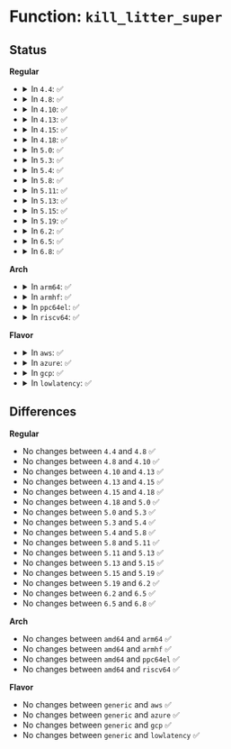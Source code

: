 # Function: <code>kill_litter_super</code>

## Status
<b>Regular</b>
<ul>
<li>
<details>
<summary>In <code>4.4</code>: ✅</summary>

```c
void kill_litter_super(struct super_block *sb);
```

**Collision:** Unique Global

**Inline:** No

**Transformation:** False

**Instances:**

```
In fs/super.c (ffffffff8120ec70)
Location: fs/super.c:934
Inline: False
Direct callers:
  - fs/devpts/inode.c:devpts_kill_sb
  - fs/ramfs/inode.c:ramfs_kill_sb
  - fs/fuse/control.c:fuse_ctl_kill_sb
  - fs/pstore/inode.c:pstore_kill_sb
  - fs/efivarfs/super.c:efivarfs_kill_sb
```
**Symbols:**

```
ffffffff8120ec70-ffffffff8120eca6: kill_litter_super (STB_GLOBAL)
```
</details>
</li>
<li>
<details>
<summary>In <code>4.8</code>: ✅</summary>

```c
void kill_litter_super(struct super_block *sb);
```

**Collision:** Unique Global

**Inline:** No

**Transformation:** False

**Instances:**

```
In fs/super.c (ffffffff812356a0)
Location: fs/super.c:948
Inline: False
Direct callers:
  - fs/devpts/inode.c:devpts_kill_sb
  - fs/ramfs/inode.c:ramfs_kill_sb
  - fs/fuse/control.c:fuse_ctl_kill_sb
  - fs/pstore/inode.c:pstore_kill_sb
  - fs/efivarfs/super.c:efivarfs_kill_sb
```
**Symbols:**

```
ffffffff812356a0-ffffffff812356d6: kill_litter_super (STB_GLOBAL)
```
</details>
</li>
<li>
<details>
<summary>In <code>4.10</code>: ✅</summary>

```c
void kill_litter_super(struct super_block *sb);
```

**Collision:** Unique Global

**Inline:** No

**Transformation:** False

**Instances:**

```
In fs/super.c (ffffffff81248240)
Location: fs/super.c:994
Inline: False
Direct callers:
  - fs/devpts/inode.c:devpts_kill_sb
  - fs/ramfs/inode.c:ramfs_kill_sb
  - fs/fuse/control.c:fuse_ctl_kill_sb
  - fs/pstore/inode.c:pstore_kill_sb
  - fs/efivarfs/super.c:efivarfs_kill_sb
```
**Symbols:**

```
ffffffff81248240-ffffffff81248276: kill_litter_super (STB_GLOBAL)
```
</details>
</li>
<li>
<details>
<summary>In <code>4.13</code>: ✅</summary>

```c
void kill_litter_super(struct super_block *sb);
```

**Collision:** Unique Global

**Inline:** No

**Transformation:** False

**Instances:**

```
In fs/super.c (ffffffff81253a60)
Location: fs/super.c:997
Inline: False
Direct callers:
  - fs/devpts/inode.c:devpts_kill_sb
  - fs/ramfs/inode.c:ramfs_kill_sb
  - fs/fuse/control.c:fuse_ctl_kill_sb
  - fs/pstore/inode.c:pstore_kill_sb
  - fs/efivarfs/super.c:efivarfs_kill_sb
```
**Symbols:**

```
ffffffff81253a60-ffffffff81253a96: kill_litter_super (STB_GLOBAL)
```
</details>
</li>
<li>
<details>
<summary>In <code>4.15</code>: ✅</summary>

```c
void kill_litter_super(struct super_block *sb);
```

**Collision:** Unique Global

**Inline:** No

**Transformation:** False

**Instances:**

```
In fs/super.c (ffffffff81275ae0)
Location: fs/super.c:997
Inline: False
Direct callers:
  - fs/devpts/inode.c:devpts_kill_sb
  - fs/ramfs/inode.c:ramfs_kill_sb
  - fs/fuse/control.c:fuse_ctl_kill_sb
  - fs/pstore/inode.c:pstore_kill_sb
  - fs/efivarfs/super.c:efivarfs_kill_sb
```
**Symbols:**

```
ffffffff81275ae0-ffffffff81275b16: kill_litter_super (STB_GLOBAL)
```
</details>
</li>
<li>
<details>
<summary>In <code>4.18</code>: ✅</summary>

```c
void kill_litter_super(struct super_block *sb);
```

**Collision:** Unique Global

**Inline:** No

**Transformation:** False

**Instances:**

```
In fs/super.c (ffffffff8129cb70)
Location: fs/super.c:1052
Inline: False
Direct callers:
  - fs/devpts/inode.c:devpts_kill_sb
  - fs/ramfs/inode.c:ramfs_kill_sb
  - fs/fuse/control.c:fuse_ctl_kill_sb
  - fs/pstore/inode.c:pstore_kill_sb
  - fs/efivarfs/super.c:efivarfs_kill_sb
  - security/selinux/selinuxfs.c:sel_kill_sb
```
**Symbols:**

```
ffffffff8129cb70-ffffffff8129cba6: kill_litter_super (STB_GLOBAL)
```
</details>
</li>
<li>
<details>
<summary>In <code>5.0</code>: ✅</summary>

```c
void kill_litter_super(struct super_block *sb);
```

**Collision:** Unique Global

**Inline:** No

**Transformation:** False

**Instances:**

```
In fs/super.c (ffffffff812b1d40)
Location: fs/super.c:1038
Inline: False
Direct callers:
  - fs/devpts/inode.c:devpts_kill_sb
  - fs/ramfs/inode.c:ramfs_kill_sb
  - fs/fuse/control.c:fuse_ctl_kill_sb
  - fs/pstore/inode.c:pstore_kill_sb
  - fs/efivarfs/super.c:efivarfs_kill_sb
  - security/selinux/selinuxfs.c:sel_kill_sb
```
**Symbols:**

```
ffffffff812b1d40-ffffffff812b1d66: kill_litter_super (STB_GLOBAL)
```
</details>
</li>
<li>
<details>
<summary>In <code>5.3</code>: ✅</summary>

```c
void kill_litter_super(struct super_block *sb);
```

**Collision:** Unique Global

**Inline:** No

**Transformation:** False

**Instances:**

```
In fs/super.c (ffffffff812cead0)
Location: fs/super.c:1107
Inline: False
Direct callers:
  - fs/devpts/inode.c:devpts_kill_sb
  - fs/ramfs/inode.c:ramfs_kill_sb
  - fs/fuse/control.c:fuse_ctl_kill_sb
  - fs/pstore/inode.c:pstore_kill_sb
  - fs/efivarfs/super.c:efivarfs_kill_sb
  - security/selinux/selinuxfs.c:sel_kill_sb
```
**Symbols:**

```
ffffffff812cead0-ffffffff812ceaf8: kill_litter_super (STB_GLOBAL)
```
</details>
</li>
<li>
<details>
<summary>In <code>5.4</code>: ✅</summary>

```c
void kill_litter_super(struct super_block *sb);
```

**Collision:** Unique Global

**Inline:** No

**Transformation:** False

**Instances:**

```
In fs/super.c (ffffffff812e0550)
Location: fs/super.c:1113
Inline: False
Direct callers:
  - fs/devpts/inode.c:devpts_kill_sb
  - fs/ramfs/inode.c:ramfs_kill_sb
  - fs/fuse/control.c:fuse_ctl_kill_sb
  - fs/pstore/inode.c:pstore_kill_sb
  - fs/efivarfs/super.c:efivarfs_kill_sb
  - security/selinux/selinuxfs.c:sel_kill_sb
```
**Symbols:**

```
ffffffff812e0550-ffffffff812e0578: kill_litter_super (STB_GLOBAL)
```
</details>
</li>
<li>
<details>
<summary>In <code>5.8</code>: ✅</summary>

```c
void kill_litter_super(struct super_block *sb);
```

**Collision:** Unique Global

**Inline:** No

**Transformation:** False

**Instances:**

```
In fs/super.c (ffffffff81317260)
Location: fs/super.c:1113
Inline: False
Direct callers:
  - fs/devpts/inode.c:devpts_kill_sb
  - fs/ramfs/inode.c:ramfs_kill_sb
  - fs/fuse/control.c:fuse_ctl_kill_sb
  - fs/pstore/inode.c:pstore_kill_sb
  - fs/efivarfs/super.c:efivarfs_kill_sb
  - security/selinux/selinuxfs.c:sel_kill_sb
```
**Symbols:**

```
ffffffff81317260-ffffffff813172a3: kill_litter_super (STB_GLOBAL)
```
</details>
</li>
<li>
<details>
<summary>In <code>5.11</code>: ✅</summary>

```c
void kill_litter_super(struct super_block *sb);
```

**Collision:** Unique Global

**Inline:** No

**Transformation:** False

**Instances:**

```
In fs/super.c (ffffffff81322770)
Location: fs/super.c:1060
Inline: False
Direct callers:
  - fs/devpts/inode.c:devpts_kill_sb
  - fs/ramfs/inode.c:ramfs_kill_sb
  - fs/fuse/control.c:fuse_ctl_kill_sb
  - fs/pstore/inode.c:pstore_kill_sb
  - fs/efivarfs/super.c:efivarfs_kill_sb
  - security/selinux/selinuxfs.c:sel_kill_sb
```
**Symbols:**

```
ffffffff81322770-ffffffff813227b3: kill_litter_super (STB_GLOBAL)
```
</details>
</li>
<li>
<details>
<summary>In <code>5.13</code>: ✅</summary>

```c
void kill_litter_super(struct super_block *sb);
```

**Collision:** Unique Global

**Inline:** No

**Transformation:** False

**Instances:**

```
In fs/super.c (ffffffff813286e0)
Location: fs/super.c:1062
Inline: False
Direct callers:
  - fs/devpts/inode.c:devpts_kill_sb
  - fs/ramfs/inode.c:ramfs_kill_sb
  - fs/fuse/control.c:fuse_ctl_kill_sb
  - fs/pstore/inode.c:pstore_kill_sb
  - fs/efivarfs/super.c:efivarfs_kill_sb
  - security/selinux/selinuxfs.c:sel_kill_sb
```
**Symbols:**

```
ffffffff813286e0-ffffffff81328723: kill_litter_super (STB_GLOBAL)
```
</details>
</li>
<li>
<details>
<summary>In <code>5.15</code>: ✅</summary>

```c
void kill_litter_super(struct super_block *sb);
```

**Collision:** Unique Global

**Inline:** No

**Transformation:** False

**Instances:**

```
In fs/super.c (ffffffff81375cb0)
Location: fs/super.c:1062
Inline: False
Direct callers:
  - fs/devpts/inode.c:devpts_kill_sb
  - fs/ramfs/inode.c:ramfs_kill_sb
  - fs/fuse/control.c:fuse_ctl_kill_sb
  - fs/pstore/inode.c:pstore_kill_sb
  - fs/efivarfs/super.c:efivarfs_kill_sb
  - security/selinux/selinuxfs.c:sel_kill_sb
```
**Symbols:**

```
ffffffff81375cb0-ffffffff81375cf3: kill_litter_super (STB_GLOBAL)
```
</details>
</li>
<li>
<details>
<summary>In <code>5.19</code>: ✅</summary>

```c
void kill_litter_super(struct super_block *sb);
```

**Collision:** Unique Global

**Inline:** No

**Transformation:** False

**Instances:**

```
In fs/super.c (ffffffff813f4600)
Location: fs/super.c:1061
Inline: False
Direct callers:
  - fs/devpts/inode.c:devpts_kill_sb
  - fs/ramfs/inode.c:ramfs_kill_sb
  - fs/fuse/control.c:fuse_ctl_kill_sb
  - fs/pstore/inode.c:pstore_kill_sb
  - fs/efivarfs/super.c:efivarfs_kill_sb
  - security/selinux/selinuxfs.c:sel_kill_sb
```
**Symbols:**

```
ffffffff813f4600-ffffffff813f464b: kill_litter_super (STB_GLOBAL)
```
</details>
</li>
<li>
<details>
<summary>In <code>6.2</code>: ✅</summary>

```c
void kill_litter_super(struct super_block *sb);
```

**Collision:** Unique Global

**Inline:** No

**Transformation:** False

**Instances:**

```
In fs/super.c (ffffffff8147d6c0)
Location: fs/super.c:1104
Inline: False
Direct callers:
  - fs/devpts/inode.c:devpts_kill_sb
  - fs/ramfs/inode.c:ramfs_kill_sb
  - fs/fuse/control.c:fuse_ctl_kill_sb
  - fs/pstore/inode.c:pstore_kill_sb
  - fs/efivarfs/super.c:efivarfs_kill_sb
  - security/selinux/selinuxfs.c:sel_kill_sb
```
**Symbols:**

```
ffffffff8147d6c0-ffffffff8147d70b: kill_litter_super (STB_GLOBAL)
```
</details>
</li>
<li>
<details>
<summary>In <code>6.5</code>: ✅</summary>

```c
void kill_litter_super(struct super_block *sb);
```

**Collision:** Unique Global

**Inline:** No

**Transformation:** False

**Instances:**

```
In fs/super.c (ffffffff814b2470)
Location: fs/super.c:1115
Inline: False
Direct callers:
  - fs/devpts/inode.c:devpts_kill_sb
  - fs/ramfs/inode.c:ramfs_kill_sb
  - fs/fuse/control.c:fuse_ctl_kill_sb
  - fs/pstore/inode.c:pstore_kill_sb
  - security/selinux/selinuxfs.c:sel_kill_sb
```
**Symbols:**

```
ffffffff814b2470-ffffffff814b24bb: kill_litter_super (STB_GLOBAL)
```
</details>
</li>
<li>
<details>
<summary>In <code>6.8</code>: ✅</summary>

```c
void kill_litter_super(struct super_block *sb);
```

**Collision:** Unique Global

**Inline:** No

**Transformation:** False

**Instances:**

```
In fs/super.c (ffffffff814e3ff0)
Location: fs/super.c:1231
Inline: False
Direct callers:
  - fs/devpts/inode.c:devpts_kill_sb
  - fs/ramfs/inode.c:ramfs_kill_sb
  - fs/fuse/control.c:fuse_ctl_kill_sb
  - fs/pstore/inode.c:pstore_kill_sb
  - fs/efivarfs/super.c:efivarfs_kill_sb
  - security/selinux/selinuxfs.c:sel_kill_sb
```
**Symbols:**

```
ffffffff814e3ff0-ffffffff814e4049: kill_litter_super (STB_GLOBAL)
```
</details>
</li>
</ul>
<b>Arch</b>
<ul>
<li>
<details>
<summary>In <code>arm64</code>: ✅</summary>

```c
void kill_litter_super(struct super_block *sb);
```

**Collision:** Unique Global

**Inline:** No

**Transformation:** False

**Instances:**

```
In fs/super.c (ffff8000103881e0)
Location: fs/super.c:1113
Inline: False
Direct callers:
  - fs/devpts/inode.c:devpts_kill_sb
  - fs/ramfs/inode.c:ramfs_kill_sb
  - fs/fuse/control.c:fuse_ctl_kill_sb
  - fs/pstore/inode.c:pstore_kill_sb
  - fs/efivarfs/super.c:efivarfs_kill_sb
  - security/selinux/selinuxfs.c:sel_kill_sb
```
**Symbols:**

```
ffff8000103881e0-ffff800010388218: kill_litter_super (STB_GLOBAL)
```
</details>
</li>
<li>
<details>
<summary>In <code>armhf</code>: ✅</summary>

```c
void kill_litter_super(struct super_block *sb);
```

**Collision:** Unique Global

**Inline:** No

**Transformation:** False

**Instances:**

```
In fs/super.c (c056ee38)
Location: fs/super.c:1113
Inline: False
Direct callers:
  - fs/devpts/inode.c:devpts_kill_sb
  - fs/ramfs/inode.c:ramfs_kill_sb
  - fs/fuse/control.c:fuse_ctl_kill_sb
  - fs/pstore/inode.c:pstore_kill_sb
  - fs/efivarfs/super.c:efivarfs_kill_sb
  - security/selinux/selinuxfs.c:sel_kill_sb
```
**Symbols:**

```
c056ee38-c056ee6c: kill_litter_super (STB_GLOBAL)
```
</details>
</li>
<li>
<details>
<summary>In <code>ppc64el</code>: ✅</summary>

```c
void kill_litter_super(struct super_block *sb);
```

**Collision:** Unique Global

**Inline:** No

**Transformation:** False

**Instances:**

```
In fs/super.c (c00000000047c410)
Location: fs/super.c:1113
Inline: False
Direct callers:
  - fs/devpts/inode.c:devpts_kill_sb
  - fs/ramfs/inode.c:ramfs_kill_sb
  - fs/fuse/control.c:fuse_ctl_kill_sb
  - fs/pstore/inode.c:pstore_kill_sb
  - security/selinux/selinuxfs.c:sel_kill_sb
```
**Symbols:**

```
c00000000047c410-c00000000047c460: kill_litter_super (STB_GLOBAL)
```
</details>
</li>
<li>
<details>
<summary>In <code>riscv64</code>: ✅</summary>

```c
void kill_litter_super(struct super_block *sb);
```

**Collision:** Unique Global

**Inline:** No

**Transformation:** False

**Instances:**

```
In fs/super.c (ffffffe000259c9a)
Location: fs/super.c:1113
Inline: False
Direct callers:
  - fs/devpts/inode.c:devpts_kill_sb
  - fs/ramfs/inode.c:ramfs_kill_sb
  - fs/fuse/control.c:fuse_ctl_kill_sb
  - fs/pstore/inode.c:pstore_kill_sb
  - security/selinux/selinuxfs.c:sel_kill_sb
```
**Symbols:**

```
ffffffe000259c9a-ffffffe000259cd0: kill_litter_super (STB_GLOBAL)
```
</details>
</li>
</ul>
<b>Flavor</b>
<ul>
<li>
<details>
<summary>In <code>aws</code>: ✅</summary>

```c
void kill_litter_super(struct super_block *sb);
```

**Collision:** Unique Global

**Inline:** No

**Transformation:** False

**Instances:**

```
In fs/super.c (ffffffff812d8b30)
Location: fs/super.c:1113
Inline: False
Direct callers:
  - fs/devpts/inode.c:devpts_kill_sb
  - fs/ramfs/inode.c:ramfs_kill_sb
  - fs/fuse/control.c:fuse_ctl_kill_sb
  - fs/pstore/inode.c:pstore_kill_sb
  - fs/efivarfs/super.c:efivarfs_kill_sb
  - security/selinux/selinuxfs.c:sel_kill_sb
```
**Symbols:**

```
ffffffff812d8b30-ffffffff812d8b58: kill_litter_super (STB_GLOBAL)
```
</details>
</li>
<li>
<details>
<summary>In <code>azure</code>: ✅</summary>

```c
void kill_litter_super(struct super_block *sb);
```

**Collision:** Unique Global

**Inline:** No

**Transformation:** False

**Instances:**

```
In fs/super.c (ffffffff812c97b0)
Location: fs/super.c:1113
Inline: False
Direct callers:
  - fs/devpts/inode.c:devpts_kill_sb
  - fs/ramfs/inode.c:ramfs_kill_sb
  - fs/fuse/control.c:fuse_ctl_kill_sb
  - fs/pstore/inode.c:pstore_kill_sb
  - fs/efivarfs/super.c:efivarfs_kill_sb
  - security/selinux/selinuxfs.c:sel_kill_sb
```
**Symbols:**

```
ffffffff812c97b0-ffffffff812c97d8: kill_litter_super (STB_GLOBAL)
```
</details>
</li>
<li>
<details>
<summary>In <code>gcp</code>: ✅</summary>

```c
void kill_litter_super(struct super_block *sb);
```

**Collision:** Unique Global

**Inline:** No

**Transformation:** False

**Instances:**

```
In fs/super.c (ffffffff812d6940)
Location: fs/super.c:1113
Inline: False
Direct callers:
  - fs/devpts/inode.c:devpts_kill_sb
  - fs/ramfs/inode.c:ramfs_kill_sb
  - fs/fuse/control.c:fuse_ctl_kill_sb
  - fs/pstore/inode.c:pstore_kill_sb
  - fs/efivarfs/super.c:efivarfs_kill_sb
  - security/selinux/selinuxfs.c:sel_kill_sb
```
**Symbols:**

```
ffffffff812d6940-ffffffff812d6968: kill_litter_super (STB_GLOBAL)
```
</details>
</li>
<li>
<details>
<summary>In <code>lowlatency</code>: ✅</summary>

```c
void kill_litter_super(struct super_block *sb);
```

**Collision:** Unique Global

**Inline:** No

**Transformation:** False

**Instances:**

```
In fs/super.c (ffffffff812e69b0)
Location: fs/super.c:1113
Inline: False
Direct callers:
  - fs/devpts/inode.c:devpts_kill_sb
  - fs/ramfs/inode.c:ramfs_kill_sb
  - fs/fuse/control.c:fuse_ctl_kill_sb
  - fs/pstore/inode.c:pstore_kill_sb
  - fs/efivarfs/super.c:efivarfs_kill_sb
  - security/selinux/selinuxfs.c:sel_kill_sb
```
**Symbols:**

```
ffffffff812e69b0-ffffffff812e69d8: kill_litter_super (STB_GLOBAL)
```
</details>
</li>
</ul>

## Differences
<b>Regular</b>
<ul>
<li>
No changes between <code>4.4</code> and <code>4.8</code> ✅
</li>
<li>
No changes between <code>4.8</code> and <code>4.10</code> ✅
</li>
<li>
No changes between <code>4.10</code> and <code>4.13</code> ✅
</li>
<li>
No changes between <code>4.13</code> and <code>4.15</code> ✅
</li>
<li>
No changes between <code>4.15</code> and <code>4.18</code> ✅
</li>
<li>
No changes between <code>4.18</code> and <code>5.0</code> ✅
</li>
<li>
No changes between <code>5.0</code> and <code>5.3</code> ✅
</li>
<li>
No changes between <code>5.3</code> and <code>5.4</code> ✅
</li>
<li>
No changes between <code>5.4</code> and <code>5.8</code> ✅
</li>
<li>
No changes between <code>5.8</code> and <code>5.11</code> ✅
</li>
<li>
No changes between <code>5.11</code> and <code>5.13</code> ✅
</li>
<li>
No changes between <code>5.13</code> and <code>5.15</code> ✅
</li>
<li>
No changes between <code>5.15</code> and <code>5.19</code> ✅
</li>
<li>
No changes between <code>5.19</code> and <code>6.2</code> ✅
</li>
<li>
No changes between <code>6.2</code> and <code>6.5</code> ✅
</li>
<li>
No changes between <code>6.5</code> and <code>6.8</code> ✅
</li>
</ul>
<b>Arch</b>
<ul>
<li>
No changes between <code>amd64</code> and <code>arm64</code> ✅
</li>
<li>
No changes between <code>amd64</code> and <code>armhf</code> ✅
</li>
<li>
No changes between <code>amd64</code> and <code>ppc64el</code> ✅
</li>
<li>
No changes between <code>amd64</code> and <code>riscv64</code> ✅
</li>
</ul>
<b>Flavor</b>
<ul>
<li>
No changes between <code>generic</code> and <code>aws</code> ✅
</li>
<li>
No changes between <code>generic</code> and <code>azure</code> ✅
</li>
<li>
No changes between <code>generic</code> and <code>gcp</code> ✅
</li>
<li>
No changes between <code>generic</code> and <code>lowlatency</code> ✅
</li>
</ul>
